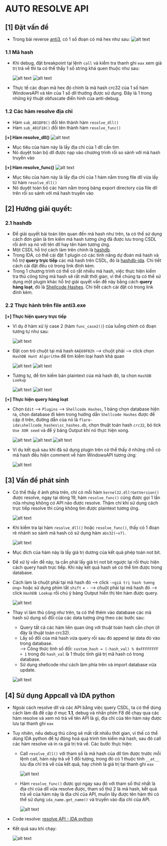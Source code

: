 # AUTO RESOLVE API

## [1] Đặt vấn đề

- Trong bài reverse [anti3](anti3), có 1 số đoạn có mã hex như sau:
    ![alt text](images/1.png)

### **1.1 Mã hash**
- Khi debug, đặt breakpoint tại lệnh `call` và kiểm tra thanh ghi `eax` xem giá trị trả về thì ta có thể thấy 1 số string khá quen thuộc như sau:

    ![alt text](images/2.png)
    ![alt text](images/3.png)

- Thực tế các đoạn mã hex đó chính là mã hash crc32 của 1 số hàm WindowsAPI và tên của 1 số dll thường được sử dụng. Đây là 1 trong những kỹ thuật obfuscate điển hình của anti-debug.

### **1.2 Các hàm resolve địa chỉ**
- Hàm `sub_401DF0()` đổi tên thành hàm `resolve_dll()`
- Hàm `sub_401F10()` đổi tên thành hàm `resolve_func()`
    
**[+] Hàm resolve_dll()**
    ![alt text](images/4.png)
- Mục tiêu của hàm này là lấy địa chỉ của 1 dll cần tìm
- Nó duyệt toàn bộ dll được nạp vào chương trình rồi so sánh với mã hash truyền vào

**[+] Hàm resolve_func()**
    ![alt text](images/5.png)
- Mục tiêu của hàm này là lấy địa chỉ của 1 hàm nằm trong file dll vừa lấy từ hàm `resolve_dll()`
- Nó duyệt toàn bộ các hàm nằm trong bảng export directory của file dll trên rồi so sánh với mã hash truyền vào

## [2] Hướng giải quyết:
### **2.1 hashdb**
- Để giải quyết bài toán liên quan đến mã hash như trên, ta có thể sử dụng cách đơn giản là tìm kiếm mã hash tương ứng đã được lưu trong CSDL rồi ánh xạ nó với tên dll hay tên hàm tương ứng.
- Một CSDL hỗ trợ cách làm trên chính là [hashdb](https://github.com/OALabs/hashdb).
- Trong IDA, có thể cài đặt 1 plugin có các tính năng dự đoán mã hash và hỗ trợ **query trực tiếp** các mã hash trên CSDL, đó là [hashdb-ida](https://github.com/OALabs/hashdb-ida). Chi tiết cách cài đặt đều có trong link đính kèm.
- Trong 1 chương trình có thể có rất nhiều mã hash, việc thực hiện kiểm tra thủ công từng mã hash sẽ rất mất thời gian, vì thế chúng ta có thể sử dụng một plugin khác hỗ trợ giải quyết vấn đề này bằng cách **query hàng loạt**, đó là [Shellcode Hashes](https://github.com/mandiant/flare-ida/tree/master). Chi tiết cách cài đặt có trong link đính kèm.

### **2.2 Thực hành trên file anti3.exe**
**[+] Thực hiện query trực tiếp**
- Ví dụ ở hàm xử lý case 2 (hàm `func_case2()`) của luồng chính có đoạn tương tự như sau:
    
    ![alt text](images/6.png)

- Đặt con trỏ chuột tại mã hash `6AE69F02h` --> chuột phải --> click chọn `HashDB Hunt Algorithm` để tìm kiếm loại hash khả quan

    ![alt text](images/7.png)
    ![alt text](images/9.png)

- Tương tự, để tìm kiếm bản plaintext của mã hash đó, ta chọn `HashDB Lookup`

    ![alt text](images/8.png)
    ![alt text](images/10.png)

**[+] Thực hiện query hàng loạt**
- Chọn `Edit` --> `Plugins` --> `Shellcode Hashes`, 1 bảng chọn database hiện ra, chọn database đi kèm trong hướng dẫn `Shellcode Hashes` được đề cập ở trên, đường dẫn của nó là `flare-ida\shellcode_hashes\sc_hashes.db`, chọn thuật toán hash `crc32`, bỏ tick `Use XOR seed` và để ý bảng Output khi nó thực hiện xong.

    ![alt text](images/11.png)
    ![alt text](images/12.png)
    ![alt text](images/13.png)

- Ví dụ kết quả sau khi đã sử dụng plugin trên có thể thấy ở những chỗ có mã hash đều hiện comment về hàm WindowsAPI tương ứng:

    ![alt text](images/14.png)

## [3] Vấn đề phát sinh
- Có thể thấy ở ảnh phía trên, chỉ có mỗi hàm `kernel32.dll!GetVersion()` được resolve, ngay tại dòng 19, hàm `resolve_func()` cũng được gọi 1 lần nữa nhưng không có API nào được resolve. Thậm chí khi sử dụng cách trực tiếp resolve thì cũng không tìm được plaintext tương ứng.

    ![alt text](images/15.png)

- Khi kiểm tra lại hàm `resolve_dll()` hoặc `resolve_func()`, thấy có 1 đoạn rẽ nhánh so sánh mã hash có sử dụng hàm `abs32(~v7)`.

    ![alt text](images/16.png)

- Mục đích của hàm này là lấy giá trị dương của kết quả phép toán not bit.
- Để xử lý vấn đề này, ta cần phải lấy giá trị not bit ngược lại rồi thực hiện cách query hash trực tiếp. Khi này kết quả hash sẽ có thể tìm được trong database.
- Cách làm là chuột phải tại mã hash đó --> click `-<giá trị hash tương ứng>` hoặc sử dụng phím tắt `shift` + `-` --> chuột phải tại mã hash đó --> click `HashDB Lookup` rồi chú ý bảng Output hiển thị tên hàm được query.

    ![alt text](images/18.png)

- Thay vì làm thủ công như trên, ta có thể thêm vào database các mã hash sử dụng số đối của các data tương ứng theo các bước sau:
    - Query tất cả các hàm liên quan ứng với thuật toán hash cần chọn (ở đây là thuật toán crc32).
    - Lấy số đối của mã hash vừa query rồi sau đó append lại data đó vào trong database.<br>
    --> Công thức tính số đối: `custom_hash = (-hash_val) % 0xFFFFFFFF + 1` trong đó `hash_val` là 1 thuộc tính giá trị mã hash có trong database.
    - Sử dụng shellcode như cách làm phía trên và import database vừa update.

    ![alt text](images/19.png)

## [4] Sử dụng Appcall và IDA python
- Ngoài cách resolve dll và các API bằng việc query CSDL, ta có thể dùng cách làm đã đề cập ở mục **1.1**, debug và nhấn phím F8 để chạy qua các hàm resolve và xem nó trả về tên API là gì, địa chỉ của tên hàm này được lưu tại thanh ghi `eax`
- Tuy nhiên, nếu debug thủ công sẽ mất rất nhiều thời gian, vì thế có thể dùng IDA python để tự động hoá quá trình tìm kiếm mã hash, sau đó call các hàm resolve và in ra giá trị trả về. Các bước thực hiện:
    - Call `resolve_dll()` với tham số là mã hash của dll tìm được trước mỗi lệnh call, hàm này trả về 1 đối tượng, trong đó có 1 thuộc tính `__at__` lưu địa chỉ trả về của kết quả, hay chính là giá trị tại thanh ghi `eax`

        ![alt text](images/20.png)
    
    - Hàm `resolve_func()` được gọi ngay sau đó với tham số thứ nhất là địa chỉ của dll vừa resolve được, tham số thứ 2 là mã hash, kết quả trả về của hàm này là địa chỉ của API, muốn lấy được tên hàm thì có thể sử dụng `ida_name.get_name()` và truyền vào địa chỉ của API.

        ![alt text](images/21.png)

- Code resolve: [resolve API - IDA python](appcall.py)
- Kết quả sau khi chạy:

    ![alt text](images/22.png)